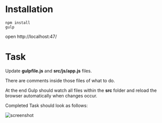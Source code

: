 # Installation
```
npm install
gulp
```
open http://localhost:47/

# Task
Update **gulpfile.js** and **src/js/app.js** files.

There are comments inside those files of what to do.

At the end Gulp should watch all files within the **src** folder and reload the browser automatically when changes occur.

Completed Task should look as follows:

![screenshot](https://raw.githubusercontent.com/jacobator/bsa-tooling-task/master/meta/page.png)